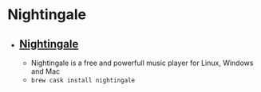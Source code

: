 # Nightingale
- [Nightingale](https://getnightingale.com/)
  - 
  - Nightingale is a free and powerfull music player for Linux, Windows and Mac
  - `brew cask install nightingale`
